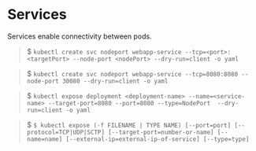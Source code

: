 # Services
Services enable connectivity between pods.  

> $ `kubectl create svc nodeport webapp-service --tcp=<port>:<targetPort> --node-port <nodePort> --dry-run=client -o yaml`

> $ `kubectl create svc nodeport webapp-service --tcp=8080:8080 --node-port 30080 --dry-run=client -o yaml`

> $ `kubectl expose deployment <deployment-name> --name=<service-name> --target-port=8080 --port=8080 --type=NodePort  --dry-run=client -o yaml`

> $ `$ kubectl expose (-f FILENAME | TYPE NAME) [--port=port] [--protocol=TCP|UDP|SCTP] [--target-port=number-or-name] [--name=name] [--external-ip=external-ip-of-service] [--type=type]`